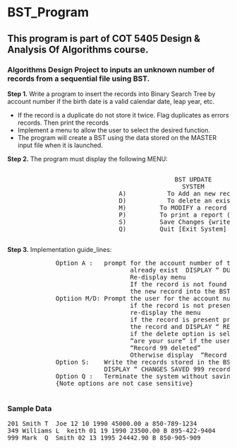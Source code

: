 # BST_Program

## This program is part of COT 5405 Design & Analysis Of Algorithms course. 

### Algorithms Design Project to inputs an unknown number of records from a sequential file using BST.

**Step 1.** Write a program to insert the records into Binary Search Tree by account number if the birth date is a valid calendar date, leap year, etc.   

* If the record is a duplicate do not store it twice.  Flag duplicates as errors records. Then print the records
* Implement a menu to allow the user to select the desired function.  
* The program will create a BST using the data stored on the MASTER input file when it is launched. 


**Step 2.**  The program must  display the following MENU:
<pre>
        
                                             BST UPDATE
                                               SYSTEM
                              A)	       To Add an new record
                              D)	       To delete an existing record
                              M)         To MODIFY a record
                              P)         To print a report (in order)
                              S)         Save Changes {write current BST to MASTER FILE}
                              Q)         Quit [Exit System] 
 </pre>


**Step 3.** Implementation guide_lines:
<pre>
             Option A :   prompt for the account number of the record to be added to the BST.  If the record 
                                 already exist  DISPLAY “ DUPLICATES ARE NOT ALLOWED”
                                 Re-display menu
                                 If the record is not found prompt for the remaining fields (one at a time) and insert 
                                 the new record into the BST
             Optiion M/D: Prompt the user for the account number of the record to be modified/deleted 
                                 if the record is not present   DISPLAY “ RECORD 999 is NOT FOUND”
                                 re-display the menu 
                                 if the record is present prompt the user for the remaining fields (one at a time) modify
                                 the record and DISPLAY “ RECORD 999  MODIFIED”
                                 if the delete option is selected delete the record if it exist and display
                                 “are your sure” if the user enters yes then delete the record and  display
                                 “Record 99 deleted”
                                 Otherwise display  “Record 999  does not exist”
             Option S:    Write the records stored in the BST back to the sequential MASTER FILE
                          DISPLAY “ CHANGES SAVED 999 records written to MASTER FILE” then terminate program
             Option Q :   Terminate the system without saving changes
             {Note options are not case sensitive}
 </pre>
### Sample Data
<pre>
201 Smith T  Joe 12 10 1990 45000.00 a 850-789-1234
349 Williams L  keith 01 19 1990 23500.00 B 895-422-9404
999 Mark  Q  Smith 02 13 1995 24442.90 B 850-905-909
</pre>
